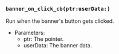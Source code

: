 ### `banner_on_click_cb(ptr:userData:)`

Run when the banner's button gets clicked.
- Parameters:
  - ptr: The pointer.
  - userData: The banner data.
